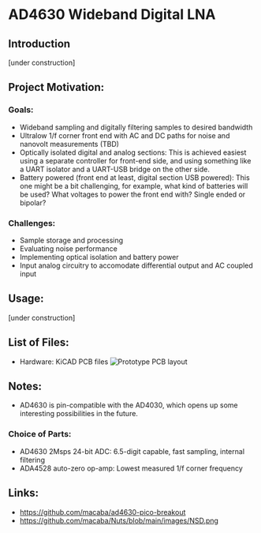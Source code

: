 # AD4630 Wideband Digital LNA
## Introduction
[under construction]
## Project Motivation:
### Goals:
- Wideband sampling and digitally filtering samples to desired bandwidth
- Ultralow 1/f corner front end with AC and DC paths for noise and nanovolt measurements (TBD)
- Optically isolated digital and analog sections: This is achieved easiest using a separate controller for front-end side, and using something like a UART isolator and a UART-USB bridge on the other side. 
- Battery powered (front end at least, digital section USB powered): This one might be a bit challenging, for example, what kind of batteries will be used? What voltages to power the front end with? Single ended or bipolar?
### Challenges: 
- Sample storage and processing
- Evaluating noise performance
- Implementing optical isolation and battery power
- Input analog circuitry to accomodate differential output and AC coupled input
## Usage:
[under construction]
## List of Files:
- Hardware: KiCAD PCB files
![Prototype PCB layout](https://github.com/NNNILabs/AD4630-Wideband-Digital-LNA/blob/main/resources/front.PNG)
## Notes:
- AD4630 is pin-compatible with the AD4030, which opens up some interesting possibilities in the future.
### Choice of Parts:
- AD4630 2Msps 24-bit ADC: 6.5-digit capable, fast sampling, internal filtering
- ADA4528 auto-zero op-amp: Lowest measured 1/f corner frequency
## Links:
- https://github.com/macaba/ad4630-pico-breakout
- https://github.com/macaba/Nuts/blob/main/images/NSD.png
